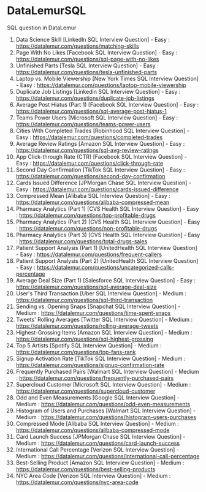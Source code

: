# DataLemurSQL
SQL question in DataLemur 

1. Data Science Skill [Linkedln SQL Interview Question] - Easy : https://datalemur.com/questions/matching-skills
2. Page With No Likes [Facebook SQL Interview Question] - Easy : https://datalemur.com/questions/sql-page-with-no-likes
3. Unfinished Parts [Tesla SQL Interview Question] - Easy : https://datalemur.com/questions/tesla-unfinished-parts
4. Laptop vs. Mobile Viewership [New York Times SQL Interview Question] - Easy : https://datalemur.com/questions/laptop-mobile-viewership
5. Duplicate Job Listings [Linkedin SQL Interview Question] - Easy : https://datalemur.com/questions/duplicate-job-listings
6. Average Post Hiatus (Part 1) [Facebook SQL Interview Question] - Easy : https://datalemur.com/questions/sql-average-post-hiatus-1
7. Teams Power Users [Microsoft SQL Interview Question] - Easy : https://datalemur.com/questions/teams-power-users
8. Cities With Completed Trades [Robinhood SQL Interview Question] - Easy : https://datalemur.com/questions/completed-trades
9. Average Review Ratings [Amazon SQL Interview Question] - Easy : https://datalemur.com/questions/sql-avg-review-ratings
10. App Click-through Rate (CTR) [Facebook SQL Interview Question] - Easy : https://datalemur.com/questions/click-through-rate
11. Second Day Confirmation [TikTok SQL Interview Question] - Easy : https://datalemur.com/questions/second-day-confirmation
12. Cards Issued Difference [JPMorgan Chase SQL Interview Question] - Easy : https://datalemur.com/questions/cards-issued-difference
13. Compressed Mean [Alibaba SQL Interview Question] - Easy : https://datalemur.com/questions/alibaba-compressed-mean
14. Pharmacy Analytics (Part 1) [CVS Health SQL Interview Question] - Easy : https://datalemur.com/questions/top-profitable-drugs
15. Pharmacy Analytics (Part 2) [CVS Health SQL Interview Question] - Easy : https://datalemur.com/questions/non-profitable-drugs
16. Pharmacy Analytics (Part 3) [CVS Health SQL Interview Question] - Easy : https://datalemur.com/questions/total-drugs-sales
17. Patient Support Analysis (Part 1) [UnitedHealth SQL Interview Question] - Easy : https://datalemur.com/questions/frequent-callers
18. Patient Support Analysis (Part 2) [UnitedHealth SQL Interview Question] - Easy : https://datalemur.com/questions/uncategorized-calls-percentage
19. Average Deal Size (Part 1) [Salesforce SQL Interview Question] - Easy : https://datalemur.com/questions/sql-average-deal-size
20. User's Third Transaction [Uber SQL Interview Question] - Medium : https://datalemur.com/questions/sql-third-transaction
21. Sending vs. Opening Snaps [Snapchat SQL Interview Question] - Medium : https://datalemur.com/questions/time-spent-snaps
22. Tweets' Rolling Averages [Twitter SQL Interview Question] - Medium : https://datalemur.com/questions/rolling-average-tweets
23. Highest-Grossing Items [Amazon SQL Interview Question] - Medium : https://datalemur.com/questions/sql-highest-grossing
24. Top 5 Artists [Spotify SQL Interview Question] - Medium : https://datalemur.com/questions/top-fans-rank
25. Signup Activation Rate [TikTok SQL Interview Question] - Medium : https://datalemur.com/questions/signup-confirmation-rate
26. Frequently Purchased Pairs [Walmart SQL Interview Question] - Medium : https://datalemur.com/questions/frequently-purchased-pairs
27. Supercloud Customer [Microsoft SQL Interview Question] - Medium : https://datalemur.com/questions/supercloud-customer
28. Odd and Even Measurements [Google SQL Interview Question] - Medium : https://datalemur.com/questions/odd-even-measurements
29. Histogram of Users and Purchases [Walmart SQL Interview Question] - Medium : https://datalemur.com/questions/histogram-users-purchases
30. Compressed Mode [Alibaba SQL Interview Question] - Medium : https://datalemur.com/questions/alibaba-compressed-mode
31. Card Launch Success [JPMorgan Chase SQL Interview Question] - Medium : https://datalemur.com/questions/card-launch-success
32. International Call Percentage [Verizon SQL Interview Question] - Medium : https://datalemur.com/questions/international-call-percentage
33. Best-Selling Product [Amazon SQL Interview Question] - Medium : https://datalemur.com/questions/best-selling-products
34. NYC Area Code [Verizon SQL Interview Question] - Medium : https://datalemur.com/questions/nyc-area-code
